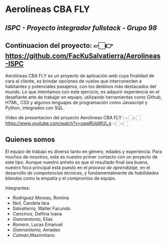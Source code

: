 # Aerolíneas CBA FLY
## _ISPC - Proyecto integrador fullstack - Grupo 98_

## Continuacion del proyecto: 👉🏻👉 https://github.com/FacKuSalvatierra/Aerolineas-ISPC

Aerolíneas CBA FLY es un proyecto de aplicación web cuya finalidad de cara al cliente, es brindar opciones de vuelos que interconecten a habitantes y potenciales pasajeros, con los destinos más destacados del mundo. 
Lo que intentamos con este ejercicio, es adquirir experiencia en el desafiante arte de trabajar en equipo, utilizando herramientas como Github, HTML, CSS y algunos lenguajes de programación como Javascript y Python, integrados con SQL. 

Video de presentacion del proyecto Aerolineas CBA FLY : 👉🏻👉🏻  https://www.youtube.com/watch?v=oawRUpWUl_g 👈🏻👈🏻


## Quienes somos
El equipo de trabajo es diverso tanto en género, edades y experiencia. Para muchos de nosotros, este es nuestro primer contacto con un proyecto de este tipo. Aunque nuestro anhelo es que el resultado final sea bueno, nuestro foco principal está puesto en el _proceso de aprendizaje_, en el desarrollo de _competencias técnicas_, y fundamentalmente de _habilidades blandas_ como la empatía y el compromiso de equipo. 

Integrantes:

- _Rodriguez Moreau_, Romina
- _Neil_, Candela Iara
- _Salvatierra_, Walter Facundo
- _Cancinos_, Delfina Ivana
- _Giannantonio_, Elías
- _Romero_, Lucas Emanuel
- _Giannantonio_, Amadeo
- _Colman_,Maximiliano
